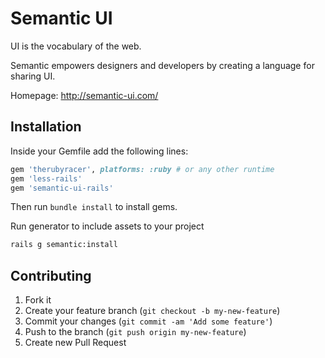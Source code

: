 # Semantic UI
UI is the vocabulary of the web.

Semantic empowers designers and developers by creating a language for sharing UI.

Homepage: http://semantic-ui.com/

## Installation
Inside your Gemfile add the following lines:
```ruby
gem 'therubyracer', platforms: :ruby # or any other runtime
gem 'less-rails'
gem 'semantic-ui-rails'
```
Then run `bundle install` to install gems.

Run generator to include assets to your project
```bash
rails g semantic:install
```

## Contributing

1. Fork it
2. Create your feature branch (`git checkout -b my-new-feature`)
3. Commit your changes (`git commit -am 'Add some feature'`)
4. Push to the branch (`git push origin my-new-feature`)
5. Create new Pull Request

